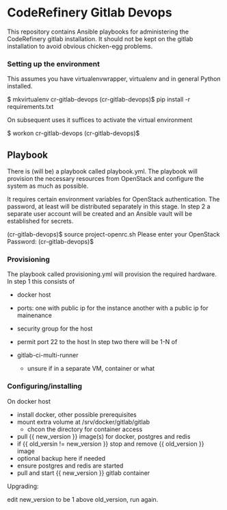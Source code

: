 # CodeRefinery Gitlab Devops

This repository contains Ansible playbooks for administering the CodeRefinery
gitlab installation. It should not be kept on the gitlab installation to avoid obvious chicken-egg problems.


### Setting up the environment

This assumes you have virtualenvwrapper, virtualenv and in general Python
installed.

  $ mkvirtualenv cr-gitlab-devops
  (cr-gitlab-devops)$ pip install -r requirements.txt

On subsequent uses it suffices to activate the virtual environment

  $ workon cr-gitlab-devops
  (cr-gitlab-devops)$

## Playbook

There is (will be) a playbook called playbook.yml. The playbook will provision
the necessary resources from OpenStack and configure the system as much as
possible.

It requires certain environment variables for OpenStack authentication.
The password, at least will be distributed separately in this stage. In step 2
a separate user account will be created and an Ansible vault will be
established for secrets.


  (cr-gitlab-devops)$ source project-openrc.sh
  Please enter your OpenStack Password:
  (cr-gitlab-devops)$


### Provisioning

The playbook called provisioning.yml will provision the required hardware. In
step 1 this consists of

* docker host

* ports:
  one with public ip for the instance
  another with a public ip for mainenance

* security group for the host
 * permit port 22 to the host
In step two there will be 1-N of

* gitlab-ci-multi-runner
  * unsure if in a separate VM, container or what


### Configuring/installing

On docker host
 * install docker, other possible prerequisites
 * mount extra volume at /srv/docker/gitlab/gitlab
    * chcon the directory for container access
 * pull {{ new_version }} image(s) for docker, postgres and redis
 * if {{ old_versin != new_version }} stop and remove {{ old_version }} image
  * optional backup here if needed
  * ensure postgres and redis are started
  * pull and start {{ new_version }} gitlab container

Upgrading:

edit new_version to be 1 above old_version, run again.


